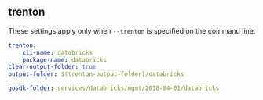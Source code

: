 
## trenton

These settings apply only when `--trenton` is specified on the command line.

``` yaml $(trenton)
trenton:
    cli-name: databricks
    package-name: databricks
clear-output-folder: true
output-folder: $(trenton-output-folder)/databricks
```

``` yaml $(tag)=='package-2018-04-01' && $(trenton)
gosdk-folder: services/databricks/mgmt/2018-04-01/databricks
```
